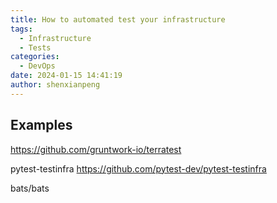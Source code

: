 ```yaml
---
title: How to automated test your infrastructure
tags:
  - Infrastructure
  - Tests
categories:
  - DevOps
date: 2024-01-15 14:41:19
author: shenxianpeng
---
```



## Examples

https://github.com/gruntwork-io/terratest

pytest-testinfra https://github.com/pytest-dev/pytest-testinfra

bats/bats